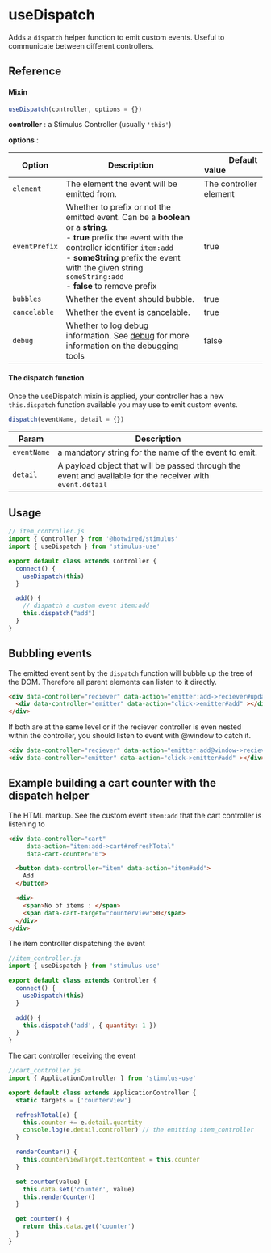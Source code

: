 # useDispatch

Adds a `dispatch` helper function to emit custom events. Useful to communicate between different controllers.

## Reference

#### Mixin

```js
useDispatch(controller, options = {})
```

**controller** : a Stimulus Controller (usually `'this'`)

**options** :

| Option| Description |&nbsp; &nbsp; &nbsp; &nbsp; &nbsp; &nbsp;Default value&nbsp; &nbsp; &nbsp; &nbsp; &nbsp; &nbsp; &nbsp; &nbsp;|
|-----------------------|-------------|---------------------|
| `element` | The element the event will be emitted from.| The controller element|
| `eventPrefix` | Whether to prefix or not the emitted event. Can be a **boolean** or a **string**.<br>- **true** prefix the event with the controller identifier `item:add` <br>- **someString** prefix the event with the given string `someString:add` <br>- **false** to remove prefix  |true|
| `bubbles` | Whether the event should bubble.| true|
| `cancelable` | Whether the event is cancelable.| true|
| `debug` | Whether to log debug information. See [debug](debug.md) for more information on the debugging tools| false|





#### The dispatch function
Once the useDispatch mixin is applied, your controller has a new `this.dispatch` function available you may use to emit custom events.

```js
dispatch(eventName, detail = {})
```
| Param| Description |
|-----------------------|-------------|
| `eventName` | a mandatory string for the name of the event to emit.|
| `detail` | A payload object that will be passed through the event and available for the receiver with `event.detail` |

## Usage

```js
// item_controller.js
import { Controller } from '@hotwired/stimulus'
import { useDispatch } from 'stimulus-use'

export default class extends Controller {
  connect() {
    useDispatch(this)
  }

  add() {
    // dispatch a custom event item:add
    this.dispatch("add")
  }
}
```

## Bubbling events

The emitted event sent by the `dispatch` function will bubble up the tree of the DOM.
Therefore all parent elements can listen to it directly.

```html
<div data-controller="reciever" data-action="emitter:add->reciever#update">
  <div data-controller="emitter" data-action="click->emitter#add" ></div>
</div>
```

If both are at the same level or if the reciever controller is even nested within the controller, you should listen to event with @window to catch it.

```html
<div data-controller="reciever" data-action="emitter:add@window->reciever#update"></div>
<div data-controller="emitter" data-action="click->emitter#add" ></div>
```

## Example building a cart counter with the dispatch helper

The HTML markup. See the custom event `item:add` that the cart controller is listening to

```html
<div data-controller="cart"
     data-action="item:add->cart#refreshTotal"
     data-cart-counter="0">

  <button data-controller="item" data-action="item#add">
    Add
  </button>

  <div>
    <span>No of items : </span>
    <span data-cart-target="counterView">0</span>
  </div>
</div>
```

The item controller dispatching the event

```js
//item_controller.js
import { useDispatch } from 'stimulus-use'

export default class extends Controller {
  connect() {
    useDispatch(this)
  }

  add() {
    this.dispatch('add', { quantity: 1 })
  }
}
```

The cart controller receiving the event

```js
//cart_controller.js
import { ApplicationController } from 'stimulus-use'

export default class extends ApplicationController {
  static targets = ['counterView']

  refreshTotal(e) {
    this.counter += e.detail.quantity
    console.log(e.detail.controller) // the emitting item_controller
  }

  renderCounter() {
    this.counterViewTarget.textContent = this.counter
  }

  set counter(value) {
    this.data.set('counter', value)
    this.renderCounter()
  }

  get counter() {
    return this.data.get('counter')
  }
}
```
